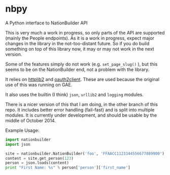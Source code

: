 nbpy
====

A Python interface to NationBuilder API

This is very much a work in progress, so only parts of the API are supported (mainly the People endpoints). As it is a work in progress, expect major changes in the library in the not-too-distant future. So if you do build something on top of this library now, it may or may not work in the next version. 

Some of the features simply do not work (e.g. `set_page_slug()` ), but this seems to be on the NationBuilder end, not a problem with the library.

It relies on [httplib2](https://code.google.com/httplib2) and [oauth2client](https://code.google.com/p/google-api-python-client/wiki/OAuth2Client). These are used because the original use of this was running on GAE. 

It also uses the builtin (I think) `json`, `urllib2` and `logging` modules. 

There is a nicer version of this that I am doing, in the other branch of this repo. It includes better error handling (fail-fast) and is split into multiple modules. It is currently under development, and should be usable by the middle of October 2014. 

Example Usage: 

```python
import nationbuilder
import json

site = nationbuilder.NationBuilder('foo', 'FFAACC1123344556677889900')
content = site.get_person(123)
person = json.loads(content)
print "First Name: %s" % person['person']['first_name']
```

